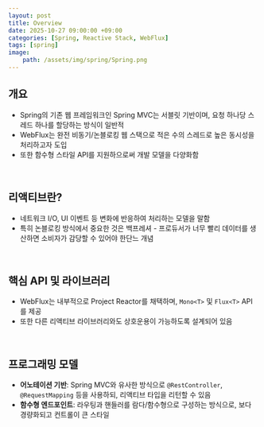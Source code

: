 ```yaml
---
layout: post
title: Overview
date: 2025-10-27 09:00:00 +09:00
categories: [Spring, Reactive Stack, WebFlux]
tags: [spring]
image:
    path: /assets/img/spring/Spring.png
---
```


## 개요

- Spring의 기존 웹 프레임워크인 Spring MVC는 서블릿 기반이며, 요청 하나당 스레드 하나를 할당하는 방식이 일반적
- WebFlux는 완전 비동기/논블로킹 웹 스택으로 적은 수의 스레드로 높은 동시성을 처리하고자 도입
- 또한 함수형 스타일 API를 지원하으로써 개발 모델을 다양화함

<br>

## 리액티브란?

- 네트워크 I/O, UI 이벤트 등 변화에 반응하여 처리하는 모델을 말함
- 특히 논블로킹 방식에서 중요한 것은 백프레셔 - 프로듀서가 너무 빨리 데이터를 생산하면 소비자가 감당할 수 있어야 한단느 개념

<br>

##  핵심 API 및 라이브러리

- WebFlux는 내부적으로 Project Reactor를 채택하며, `Mono<T>` 및 `Flux<T>` API를 제공
- 또한 다른 리액티브 라이브러리와도 상호운용이 가능하도록 설계되어 있음

<br>

## 프로그래밍 모델

- **어노테이션 기반**: Spring MVC와 유사한 방식으로 `@RestController`, `@RequestMapping` 등을 사용하되, 리액티브 타입을 리턴할 수 있음
- **함수형 엔드포인트**: 라우팅과 핸들러를 람다/함수형으로 구성하는 방식으로, 보다 경량화되고 컨트롤이 큰 스타일
